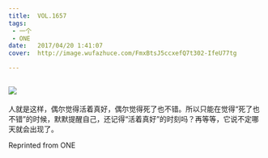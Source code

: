 ```yaml
---
title:	VOL.1657
tags:
 - 一个
 - ONE
date:	2017/04/20 1:41:07
cover:	http://image.wufazhuce.com/FmxBtsJ5ccxefQ7t302-IfeU77tg

---
```

![](http://image.wufazhuce.com/FmxBtsJ5ccxefQ7t302-IfeU77tg)
---

人就是这样，偶尔觉得活着真好，偶尔觉得死了也不错。所以只能在觉得“死了也不错”的时候，默默提醒自己，还记得“活着真好”的时刻吗？再等等，它说不定哪天就会出现了。
 
Reprinted from ONE
